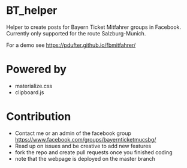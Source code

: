 # BT_helper
Helper to create posts for Bayern Ticket Mitfahrer groups in Facebook.
Currently only supported for the route Salzburg-Munich.

For a demo see https://pdufter.github.io/fbmitfahrer/

# Powered by
- materialize.css
- clipboard.js

# Contribution
- Contact me or an admin of the facebook group https://www.facebook.com/groups/bayernticketmucsbg/
- Read up on issues and be creative to add new features
- fork the repo and create pull requests once you finished coding
- note that the webpage is deployed on the master branch
